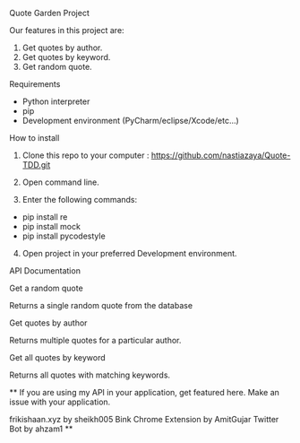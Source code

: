 Quote Garden Project

Our features in this project are:
1. Get quotes by author.
2. Get quotes by keyword.
3. Get random quote.

Requirements
* Python interpreter
* pip
* Development environment (PyCharm/eclipse/Xcode/etc...)

How to install

1. Clone this repo to your computer : https://github.com/nastiazaya/Quote-TDD.git

2. Open command line.

3. Enter the following commands:

 * pip install re 
 * pip install mock
 * pip install pycodestyle


4. Open project in your preferred Development environment.


API Documentation


Get a random quote

Returns a single random quote from the database


Get quotes by author

Returns multiple quotes for a particular author.


Get all quotes by keyword

Returns all quotes with matching keywords.

**
If you are using my API in your application, get featured here. Make an issue with your application.

frikishaan.xyz by sheikh005
Bink Chrome Extension by AmitGujar
Twitter Bot by ahzam1
**